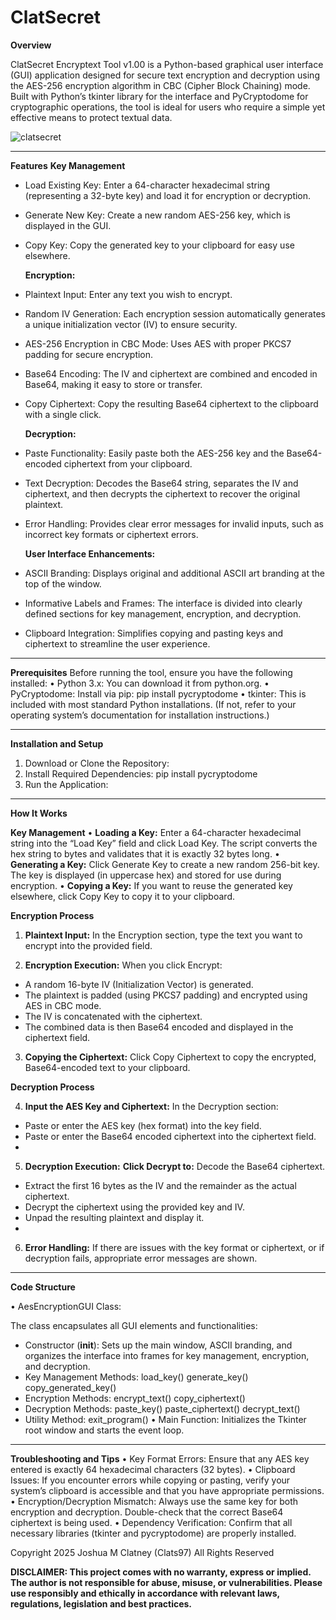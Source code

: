 # ClatSecret

**Overview**

ClatSecret Encryptext Tool v1.00 is a Python-based graphical user interface (GUI) application designed for secure text encryption and decryption using the AES-256 encryption algorithm in CBC (Cipher Block Chaining) mode. Built with Python’s tkinter library for the interface and PyCryptodome for cryptographic operations, the tool is ideal for users who require a simple yet effective means to protect textual data.


![clatsecret](https://github.com/user-attachments/assets/09e9833c-c372-45ed-8c76-53a04fbc2eb6)

________________________________________

**Features**
	**Key Management**
- Load Existing Key: Enter a 64-character hexadecimal string (representing a 32-byte key) and load it for encryption or decryption.
-	Generate New Key: Create a new random AES-256 key, which is displayed in the GUI.
-	Copy Key: Copy the generated key to your clipboard for easy use elsewhere.

	**Encryption:**
-	Plaintext Input: Enter any text you wish to encrypt.
-	Random IV Generation: Each encryption session automatically generates a unique initialization vector (IV) to ensure security.
-	AES-256 Encryption in CBC Mode: Uses AES with proper PKCS7 padding for secure encryption.
-	Base64 Encoding: The IV and ciphertext are combined and encoded in Base64, making it easy to store or transfer.
-	Copy Ciphertext: Copy the resulting Base64 ciphertext to the clipboard with a single click.

 	**Decryption:**
-	Paste Functionality: Easily paste both the AES-256 key and the Base64-encoded ciphertext from your clipboard.
-	Text Decryption: Decodes the Base64 string, separates the IV and ciphertext, and then decrypts the ciphertext to recover the original plaintext.
-	Error Handling: Provides clear error messages for invalid inputs, such as incorrect key formats or ciphertext errors.

 	**User Interface Enhancements:**
-	ASCII Branding: Displays original and additional ASCII art branding at the top of the window.
-	Informative Labels and Frames: The interface is divided into clearly defined sections for key management, encryption, and decryption.
-	Clipboard Integration: Simplifies copying and pasting keys and ciphertext to streamline the user experience.
________________________________________
**Prerequisites**
Before running the tool, ensure you have the following installed:
•	Python 3.x: You can download it from python.org.
•	PyCryptodome: Install via pip: 
pip install pycryptodome
•	tkinter: This is included with most standard Python installations. (If not, refer to your operating system’s documentation for installation instructions.)

________________________________________

**Installation and Setup**
1.	Download or Clone the Repository:
2.  Install Required Dependencies:
pip install pycryptodome
3.	Run the Application:

________________________________________
**How It Works**

**Key Management**
•	**Loading a Key:**
Enter a 64-character hexadecimal string into the “Load Key” field and click Load Key. The script converts the hex string to bytes and validates that it is exactly 32 bytes long.
•	**Generating a Key:**
Click Generate Key to create a new random 256-bit key. The key is displayed (in uppercase hex) and stored for use during encryption.
•	**Copying a Key:**
If you want to reuse the generated key elsewhere, click Copy Key to copy it to your clipboard.

**Encryption Process**

1.	**Plaintext Input:**
In the Encryption section, type the text you want to encrypt into the provided field.

2.	**Encryption Execution:**
When you click Encrypt:
-	A random 16-byte IV (Initialization Vector) is generated.
-	The plaintext is padded (using PKCS7 padding) and encrypted using AES in CBC mode.
-	The IV is concatenated with the ciphertext.
-	The combined data is then Base64 encoded and displayed in the ciphertext field.

3.	**Copying the Ciphertext:**
Click Copy Ciphertext to copy the encrypted, Base64-encoded text to your clipboard.

**Decryption Process**

4.	**Input the AES Key and Ciphertext:**
In the Decryption section:
-	Paste or enter the AES key (hex format) into the key field.
-	Paste or enter the Base64 encoded ciphertext into the ciphertext field.
-	
5.	**Decryption Execution:**
**Click Decrypt to:**
Decode the Base64 ciphertext.
-	Extract the first 16 bytes as the IV and the remainder as the actual ciphertext.
-	Decrypt the ciphertext using the provided key and IV.
-	Unpad the resulting plaintext and display it.
-	
6.	**Error Handling:**
If there are issues with the key format or ciphertext, or if decryption fails, appropriate error messages are shown.

________________________________________

**Code Structure**

•	AesEncryptionGUI Class:

The class encapsulates all GUI elements and functionalities:
- Constructor (__init__): Sets up the main window, ASCII branding, and organizes the interface into frames for key management, encryption, and decryption.
-	Key Management Methods: 
	load_key()
	generate_key()
	copy_generated_key()
-	Encryption Methods: 
	encrypt_text()
	copy_ciphertext()
-	Decryption Methods: 
	paste_key()
	paste_ciphertext()
  decrypt_text()
-	Utility Method: 
	exit_program()
•	Main Function:
Initializes the Tkinter root window and starts the event loop.

________________________________________

**Troubleshooting and Tips**
•	Key Format Errors:
Ensure that any AES key entered is exactly 64 hexadecimal characters (32 bytes).
•	Clipboard Issues:
If you encounter errors while copying or pasting, verify your system’s clipboard is accessible and that you have appropriate permissions.
•	Encryption/Decryption Mismatch:
Always use the same key for both encryption and decryption. Double-check that the correct Base64 ciphertext is being used.
•	Dependency Verification:
Confirm that all necessary libraries (tkinter and pycryptodome) are properly installed.

Copyright 2025 Joshua M Clatney (Clats97) All Rights Reserved

**DISCLAIMER: This project comes with no warranty, express or implied. The author is not responsible for abuse, misuse, or vulnerabilities. Please use responsibly and ethically in accordance with relevant laws, regulations, legislation and best practices.**
